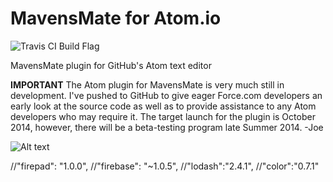 MavensMate for Atom.io
===============

![Travis CI Build Flag](https://travis-ci.org/ralphcallaway/MavensMate-Atom.svg?branch=dev)

MavensMate plugin for GitHub's Atom text editor

**IMPORTANT**
The Atom plugin for MavensMate is very much still in development. I've pushed to GitHub to give eager Force.com developers an early look at the source code as well as to provide assistance to any Atom developers who may require it. The target launch for the plugin is October 2014, however, there will be a beta-testing program late Summer 2014. 
-Joe

![Alt text](/screenshots/1.png?raw=true "MavensMate for Atom")

//"firepad": "1.0.0",
//"firebase": "~1.0.5",
//"lodash":"2.4.1",
//"color":"0.7.1"
